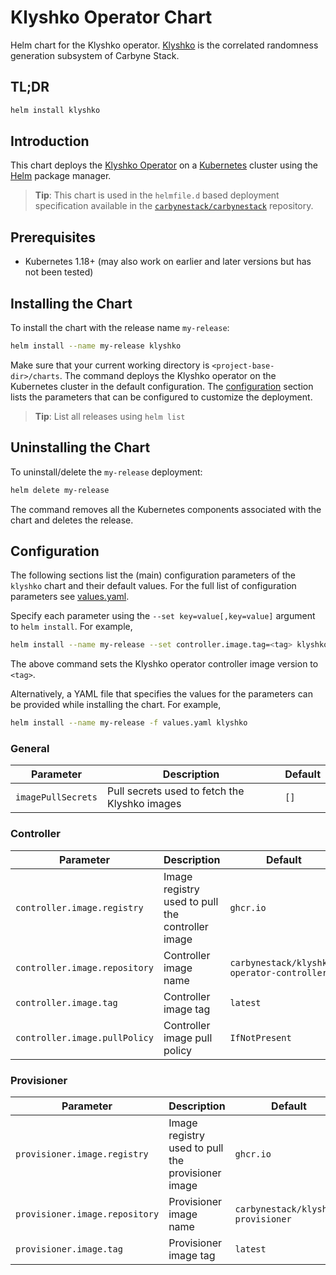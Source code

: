 # Klyshko Operator Chart

Helm chart for the Klyshko operator. [Klyshko](../../README.md) is the
correlated randomness generation subsystem of Carbyne Stack.

## TL;DR

```bash
helm install klyshko
```

## Introduction

This chart deploys the
[Klyshko Operator](https://github.com/carbynestack/klyshko/klyshko-operator) on
a [Kubernetes](http://kubernetes.io) cluster using the [Helm](https://helm.sh)
package manager.

> **Tip**: This chart is used in the `helmfile.d` based deployment specification
> available in the
> [`carbynestack/carbynestack`](https://github.com/carbynestack/carbynestack)
> repository.

## Prerequisites

- Kubernetes 1.18+ (may also work on earlier and later versions but has not been
  tested)

## Installing the Chart

To install the chart with the release name `my-release`:

```bash
helm install --name my-release klyshko
```

Make sure that your current working directory is `<project-base-dir>/charts`.
The command deploys the Klyshko operator on the Kubernetes cluster in the
default configuration. The [configuration](#configuration) section lists the
parameters that can be configured to customize the deployment.

> **Tip**: List all releases using `helm list`

## Uninstalling the Chart

To uninstall/delete the `my-release` deployment:

```bash
helm delete my-release
```

The command removes all the Kubernetes components associated with the chart and
deletes the release.

## Configuration

The following sections list the (main) configuration parameters of the `klyshko`
chart and their default values. For the full list of configuration parameters
see [values.yaml](values.yaml).

Specify each parameter using the `--set key=value[,key=value]` argument to
`helm install`. For example,

```bash
helm install --name my-release --set controller.image.tag=<tag> klyshko
```

The above command sets the Klyshko operator controller image version to `<tag>`.

Alternatively, a YAML file that specifies the values for the parameters can be
provided while installing the chart. For example,

```bash
helm install --name my-release -f values.yaml klyshko
```

### General

| Parameter          | Description                                   | Default |
| ------------------ | --------------------------------------------- | ------- |
| `imagePullSecrets` | Pull secrets used to fetch the Klyshko images | `[]`    |

### Controller

| Parameter                     | Description                                      | Default                                    |
| ----------------------------- | ------------------------------------------------ | ------------------------------------------ |
| `controller.image.registry`   | Image registry used to pull the controller image | `ghcr.io`                                  |
| `controller.image.repository` | Controller image name                            | `carbynestack/klyshko-operator-controller` |
| `controller.image.tag`        | Controller image tag                             | `latest`                                   |
| `controller.image.pullPolicy` | Controller image pull policy                     | `IfNotPresent`                             |

### Provisioner

| Parameter                      | Description                                       | Default                            |
| ------------------------------ | ------------------------------------------------- | ---------------------------------- |
| `provisioner.image.registry`   | Image registry used to pull the provisioner image | `ghcr.io`                          |
| `provisioner.image.repository` | Provisioner image name                            | `carbynestack/klyshko-provisioner` |
| `provisioner.image.tag`        | Provisioner image tag                             | `latest`                           |
